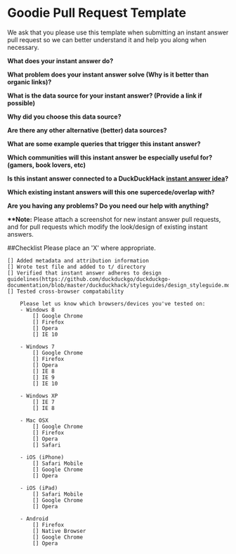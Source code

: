 # Goodie Pull Request Template

We ask that you please use this template when submitting an instant answer pull request so we can better understand it and help you along when necessary.

**What does your instant answer do?**


**What problem does your instant answer solve (Why is it better than organic links)?**


**What is the data source for your instant answer? (Provide a link if possible)**


**Why did you choose this data source?**


**Are there any other alternative (better) data sources?**


**What are some example queries that trigger this instant answer?**


**Which communities will this instant answer be especially useful for? (gamers, book lovers, etc)**


**Is this instant answer connected to a DuckDuckHack [instant answer idea](https://duck.co/ideas)?**


**Which existing instant answers will this one supercede/overlap with?**


**Are you having any problems? Do you need our help with anything?**

**\*\*Note:** Please attach a screenshot for new instant answer pull requests, and for pull requests which modify the look/design of existing instant answers.

##Checklist
Please place an 'X' where appropriate.

```
[] Added metadata and attribution information
[] Wrote test file and added to t/ directory
[] Verified that instant answer adheres to design guidelines(https://github.com/duckduckgo/duckduckgo-documentation/blob/master/duckduckhack/styleguides/design_styleguide.md)
[] Tested cross-browser compatability

    Please let us know which browsers/devices you've tested on:
    - Windows 8
        [] Google Chrome   
        [] Firefox         
        [] Opera           
        [] IE 10           

    - Windows 7
        [] Google Chrome   
        [] Firefox         
        [] Opera           
        [] IE 8            
        [] IE 9            
        [] IE 10           

    - Windows XP
        [] IE 7            
        [] IE 8            

    - Mac OSX
        [] Google Chrome   
        [] Firefox         
        [] Opera           
        [] Safari          

    - iOS (iPhone)
        [] Safari Mobile   
        [] Google Chrome   
        [] Opera           

    - iOS (iPad)
        [] Safari Mobile   
        [] Google Chrome   
        [] Opera            

    - Android
        [] Firefox         
        [] Native Browser  
        [] Google Chrome   
        [] Opera
```

